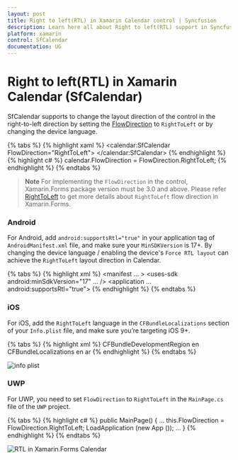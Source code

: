 ```yaml
---
layout: post
title: Right to left(RTL) in Xamarin Calendar control | Syncfusion
description: Learn here all about Right to left(RTL) support in Syncfusion Xamarin Calendar (SfCalendar) control and more.
platform: xamarin
control: SfCalendar
documentation: UG
---
```


# Right to left(RTL) in Xamarin Calendar (SfCalendar)

SfCalendar supports to change the layout direction of the control in the right-to-left direction by setting the [FlowDirection](https://docs.microsoft.com/en-us/dotnet/api/xamarin.forms.visualelement.flowdirection?view=xamarin-forms#Xamarin_Forms_VisualElement_FlowDirection) to `RightToLeft` or by changing the device language.

{% tabs %}
{% highlight xaml %}
<calendar:SfCalendar FlowDirection="RightToLeft">
</calendar:SfCalendar>
{% endhighlight %}
{% highlight c# %}
calendar.FlowDirection = FlowDirection.RightToLeft;
{% endhighlight %}
{% endtabs %}

>**Note**
For implementing the `FlowDirection` in the control, Xamarin.Forms package version must be 3.0 and above. Please refer [RightToLeft](https://devblogs.microsoft.com/xamarin/right-to-left-localization-xamarin-forms/) to get more details about `RightToLeft` flow direction in Xamarin.Forms.

### Android
For Android, add `android:supportsRtl="true"` in your application tag of `AndroidManifest.xml` file, and make sure your `MinSDKVersion` is 17+. By changing the device language / enabling the device's `Force RTL layout` can achieve the `RightToLeft` layout direction in Calendar.

{% tabs %}
{% highlight xml %}
<manifest ... >
<uses-sdk android:minSdkVersion="17" ... />
<application ... android:supportsRtl="true">
</application>
</manifest>
{% endhighlight %}
{% endtabs %}

### iOS
For iOS, add the `RightToLeft` language in the `CFBundleLocalizations` section of your `Info.plist` file, and make sure you’re targeting iOS 9+.

{% tabs %}
{% highlight xml %}
<resources>
<key>CFBundleDevelopmentRegion</key>
<string>en</string>
<key>CFBundleLocalizations</key>
<array>
<string>en</string>
<string>ar</string>
</array>
</resources>
{% endhighlight %}
{% endtabs %}

![info plist](Images/Calendar_iosplist.png)

### UWP
For UWP, you need to set `FlowDirection` to `RightToLeft` in the `MainPage.cs` file of the `UWP` project.

{% tabs %}
{% highlight c# %}
public MainPage()
{
…
this.FlowDirection = FlowDirection.RightToLeft;
LoadApplication (new App ());
…
}
{% endhighlight %}
{% endtabs %}

![RTL in Xamarin.Forms Calendar](Images/xamarin.forms-calendar-rtl.png)
